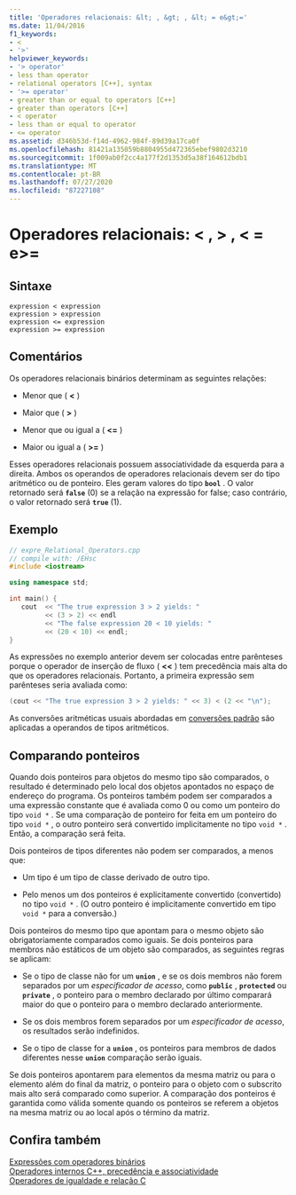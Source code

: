 ```yaml
---
title: 'Operadores relacionais: &lt; , &gt; , &lt; = e&gt;='
ms.date: 11/04/2016
f1_keywords:
- <
- '>'
helpviewer_keywords:
- '> operator'
- less than operator
- relational operators [C++], syntax
- '>= operator'
- greater than or equal to operators [C++]
- greater than operators [C++]
- < operator
- less than or equal to operator
- <= operator
ms.assetid: d346b53d-f14d-4962-984f-89d39a17ca0f
ms.openlocfilehash: 81421a135059b8804955d472365ebef9802d3210
ms.sourcegitcommit: 1f009ab0f2cc4a177f2d1353d5a38f164612bdb1
ms.translationtype: MT
ms.contentlocale: pt-BR
ms.lasthandoff: 07/27/2020
ms.locfileid: "87227108"
---
```

# <a name="relational-operators-lt-gt-lt-and-gt"></a>Operadores relacionais: &lt; , &gt; , &lt; = e&gt;=

## <a name="syntax"></a>Sintaxe

```
expression < expression
expression > expression
expression <= expression
expression >= expression
```

## <a name="remarks"></a>Comentários

Os operadores relacionais binários determinam as seguintes relações:

- Menor que ( **\<** )

- Maior que ( **>** )

- Menor que ou igual a ( **\<=** )

- Maior ou igual a ( **>=** )

Esses operadores relacionais possuem associatividade da esquerda para a direita. Ambos os operandos de operadores relacionais devem ser do tipo aritmético ou de ponteiro. Eles geram valores do tipo **`bool`** . O valor retornado será **`false`** (0) se a relação na expressão for false; caso contrário, o valor retornado será **`true`** (1).

## <a name="example"></a>Exemplo

```cpp
// expre_Relational_Operators.cpp
// compile with: /EHsc
#include <iostream>

using namespace std;

int main() {
   cout  << "The true expression 3 > 2 yields: "
         << (3 > 2) << endl
         << "The false expression 20 < 10 yields: "
         << (20 < 10) << endl;
}
```

As expressões no exemplo anterior devem ser colocadas entre parênteses porque o operador de inserção de fluxo ( **<<** ) tem precedência mais alta do que os operadores relacionais. Portanto, a primeira expressão sem parênteses seria avaliada como:

```cpp
(cout << "The true expression 3 > 2 yields: " << 3) < (2 << "\n");
```

As conversões aritméticas usuais abordadas em [conversões padrão](standard-conversions.md) são aplicadas a operandos de tipos aritméticos.

## <a name="comparing-pointers"></a>Comparando ponteiros

Quando dois ponteiros para objetos do mesmo tipo são comparados, o resultado é determinado pelo local dos objetos apontados no espaço de endereço do programa. Os ponteiros também podem ser comparados a uma expressão constante que é avaliada como 0 ou como um ponteiro do tipo `void *` . Se uma comparação de ponteiro for feita em um ponteiro do tipo `void *` , o outro ponteiro será convertido implicitamente no tipo `void *` . Então, a comparação será feita.

Dois ponteiros de tipos diferentes não podem ser comparados, a menos que:

- Um tipo é um tipo de classe derivado de outro tipo.

- Pelo menos um dos ponteiros é explicitamente convertido (convertido) no tipo `void *` . (O outro ponteiro é implicitamente convertido em tipo `void *` para a conversão.)

Dois ponteiros do mesmo tipo que apontam para o mesmo objeto são obrigatoriamente comparados como iguais. Se dois ponteiros para membros não estáticos de um objeto são comparados, as seguintes regras se aplicam:

- Se o tipo de classe não for um **`union`** , e se os dois membros não forem separados por um *especificador de acesso*, como **`public`** , **`protected`** ou **`private`** , o ponteiro para o membro declarado por último comparará maior do que o ponteiro para o membro declarado anteriormente.

- Se os dois membros forem separados por um *especificador de acesso*, os resultados serão indefinidos.

- Se o tipo de classe for a **`union`** , os ponteiros para membros de dados diferentes nesse **`union`** comparação serão iguais.

Se dois ponteiros apontarem para elementos da mesma matriz ou para o elemento além do final da matriz, o ponteiro para o objeto com o subscrito mais alto será comparado como superior. A comparação dos ponteiros é garantida como válida somente quando os ponteiros se referem a objetos na mesma matriz ou ao local após o término da matriz.

## <a name="see-also"></a>Confira também

[Expressões com operadores binários](../cpp/expressions-with-binary-operators.md)<br/>
[Operadores internos C++, precedência e associatividade](../cpp/cpp-built-in-operators-precedence-and-associativity.md)<br/>
[Operadores de igualdade e relação C](../c-language/c-relational-and-equality-operators.md)
